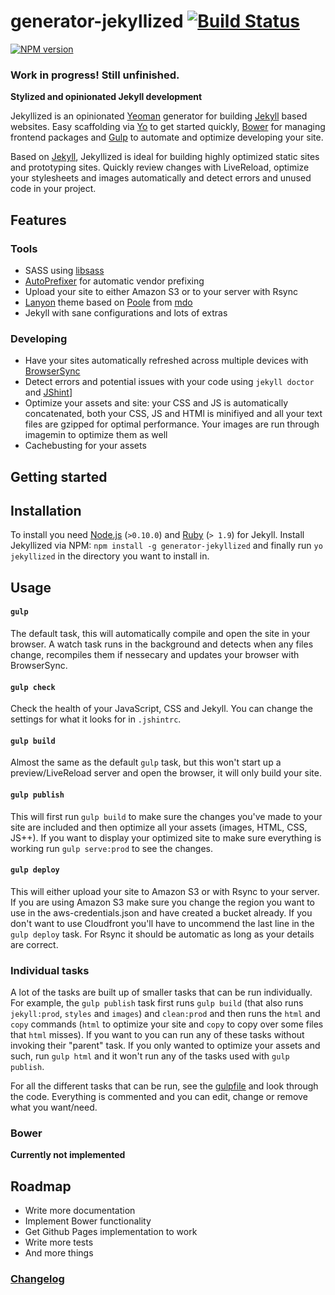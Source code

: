 # generator-jekyllized [![Build Status](https://travis-ci.org/sondr3/generator-jekyllized.png?branch=master)](https://travis-ci.org/sondr3/generator-jekyllized)

[![NPM version](https://badge.fury.io/js/generator-jekyllized.png)](http://badge.fury.io/js/generator-jekyllized)

### Work in progress! Still unfinished.

**Stylized and opinionated Jekyll development**

Jekyllized is an opinionated [Yeoman][yeoman] generator for building [Jekyll][jekyll] based websites. Easy scaffolding via [Yo][yo] to get started quickly, [Bower][bower] for managing frontend packages and [Gulp][gulp] to automate and optimize developing your site.

Based on [Jekyll][jekyll], Jekyllized is ideal for building highly optimized static sites and prototyping sites. Quickly review changes with LiveReload, optimize your stylesheets and images automatically and detect errors and unused code in your project.

## Features

### Tools

- SASS using [libsass][libsass]
- [AutoPrefixer][autoprefixer] for automatic vendor prefixing
- Upload your site to either Amazon S3 or to your server with Rsync
- [Lanyon][lanyon] theme based on [Poole][poole] from [mdo][mdo]
- Jekyll with sane configurations and lots of extras

### Developing

- Have your sites automatically refreshed across multiple devices with [BrowserSync](browsersync) 
- Detect errors and potential issues with your code using `jekyll doctor` and [JShint][jshint]]
- Optimize your assets and site: your CSS and JS is automatically concatenated, both your CSS, JS and HTMl is minifiyed and all your text files are gzipped for optimal performance. Your images are run through imagemin to optimize them as well
- Cachebusting for your assets

## Getting started

## Installation

To install you need [Node.js][nodejs] (`>0.10.0`) and [Ruby][rubylang] (`> 1.9`) for Jekyll. Install Jekyllized via NPM: `npm install -g generator-jekyllized` and finally run `yo jekyllized` in the directory you want to install in.

## Usage

#### `gulp`

The default task, this will automatically compile and open the site in your browser. A watch task runs in the background and detects when any files change, recompiles them if nessecary and updates your browser with BrowserSync.

#### `gulp check`

Check the health of your JavaScript, CSS and Jekyll. You can change the settings for what it looks for in `.jshintrc`.

#### `gulp build`

Almost the same as the default `gulp` task, but this won't start up a preview/LiveReload server and open the browser, it will only build your site.

#### `gulp publish`

This will first run `gulp build` to make sure the changes you've made to your site are included and then optimize all your assets (images, HTML, CSS, JS++). If you want to display your optimized site to make sure everything is working run `gulp serve:prod` to see the changes.
#### `gulp deploy`

This will either upload your site to Amazon S3 or with Rsync to your server. If you are using Amazon S3 make sure you change the region you want to use in the aws-credentials.json and have created a bucket already. If you don't want to use Cloudfront you'll have to uncommend the last line in the `gulp deploy` task. For Rsync it should be automatic as long as your details are correct.

### Individual tasks

A lot of the tasks are built up of smaller tasks that can be run individually. For example, the `gulp publish` task first runs `gulp build` (that also runs `jekyll:prod`, `styles` and `images`) and `clean:prod` and then runs the `html` and `copy` commands (`html` to optimize your site and `copy` to copy over some files that `html` misses). If you want to you can run any of these tasks without invoking their "parent" task. If you only wanted to optimize your assets and such, run `gulp html` and it won't run any of the tasks used with `gulp publish`.

For all the different tasks that can be run, see the [gulpfile][gulpfile] and look through the code. Everything is commented and you can edit, change or remove what you want/need.

### Bower

**Currently not implemented**

## Roadmap

- Write more documentation
- Implement Bower functionality
- Get Github Pages implementation to work
- Write more tests
- And more things

### [Changelog][changelog]

[jekyll]: https://jekyllrb.com
[yeoman]: http://yeoman.io
[yo]: https://github.com/yeoman/yo
[bower]: http://bower.io/
[gulp]: http://gulpjs.com/
[libsass]: https://github.com/hcatlin/libsass
[autoprefixer]: https://github.com/ai/autoprefixer
[poole]: https://github.com/poole
[lanyon]: https://github.com/poole/lanyon
[mdo]: https://github.com/mdo
[jshint]: http://www.jshint.com/
[nodejs]: http://nodejs.org/
[rubylang]: http://www.ruby-lang.org/
[gulpfile]: https://github.com/sondr3/generator-jekyllized/blob/master/app/templates/gulpfile.js
[changelog]: https://github.com/sondr3/generator-jekyllized/blob/master/CHANGELOG.md
[browsersync]: https://github.com/shakyShane/browser-sync
